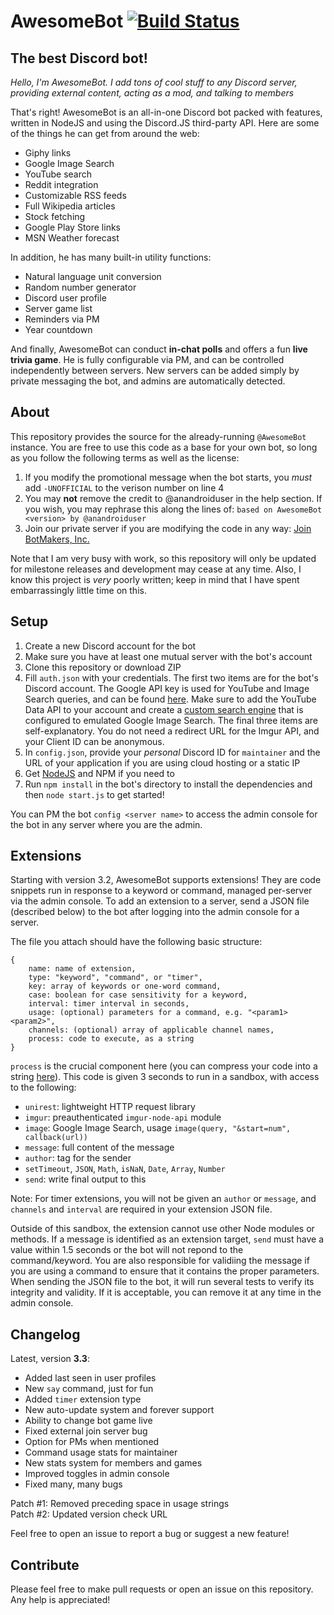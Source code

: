 AwesomeBot [![Build Status](https://travis-ci.org/anandroiduser/AwesomeBot.svg?branch=master)](https://travis-ci.org/anandroiduser/AwesomeBot)
==========

The best Discord bot!
---------------------

*Hello, I'm AwesomeBot. I add tons of cool stuff to any Discord server, providing external content, acting as a mod, and talking to members*

That's right! AwesomeBot is an all-in-one Discord bot packed with features, written in NodeJS and using the Discord.JS third-party API. Here are some of the things he can get from around the web:

 - Giphy links
 - Google Image Search
 - YouTube search
 - Reddit integration
 - Customizable RSS feeds
 - Full Wikipedia articles
 - Stock fetching
 - Google Play Store links
 - MSN Weather forecast
 
In addition, he has many built-in utility functions:

 - Natural language unit conversion
 - Random number generator
 - Discord user profile
 - Server game list
 - Reminders via PM
 - Year countdown

And finally, AwesomeBot can conduct **in-chat polls** and offers a fun **live trivia game**. He is fully configurable via PM, and can be controlled independently between servers. New servers can be added simply by private messaging the bot, and admins are automatically detected.

About
-----

This repository provides the source for the already-running `@AwesomeBot` instance. You are free to use this code as a base for your own bot, so long as you follow the following terms as well as the license:

1. If you modify the promotional message when the bot starts, you *must* add `-UNOFFICIAL` to the verison number on line 4
2. You may **not** remove the credit to @anandroiduser in the help section. If you wish, you may rephrase this along the lines of: `based on AwesomeBot <version> by @anandroiduser`
3. Join our private server if you are modifying the code in any way: [Join BotMakers, Inc.](https://discord.gg/0pRFCTcG2aIY53Jk)

Note that I am very busy with work, so this repository will only be updated for milestone releases and development may cease at any time. Also, I know this project is *very* poorly written; keep in mind that I have spent embarrassingly little time on this.

Setup
-----

1. Create a new Discord account for the bot
2. Make sure you have at least one mutual server with the bot's account
3. Clone this repository or download ZIP
4. Fill `auth.json` with your credentials. The first two items are for the bot's Discord account. The Google API key is used for YouTube and Image Search queries, and can be found [here](https://console.developers.google.com/). Make sure to add the YouTube Data API to your account and create a [custom search engine](https://cse.google.com/cse/create/new) that is configured to emulated Google Image Search. The final three items are self-explanatory. You do not need a redirect URL for the Imgur API, and your Client ID can be anonymous.
5. In `config.json`, provide your *personal* Discord ID for `maintainer` and the URL of your application if you are using cloud hosting or a static IP
6. Get [NodeJS](https://nodejs.org/en/) and NPM if you need to
7. Run `npm install` in the bot's directory to install the dependencies and then `node start.js` to get started!

You can PM the bot `config <server name>` to access the admin console for the bot in any server where you are the admin.

Extensions
----------

Starting with version 3.2, AwesomeBot supports extensions! They are code snippets run in response to a keyword or command, managed per-server via the admin console. To add an extension to a server, send a JSON file (described below) to the bot after logging into the admin console for a server.

The file you attach should have the following basic structure:

```
{
    name: name of extension,
    type: "keyword", "command", or "timer",
    key: array of keywords or one-word command,
    case: boolean for case sensitivity for a keyword, 
    interval: timer interval in seconds,
    usage: (optional) parameters for a command, e.g. "<param1> <param2>",
    channels: (optional) array of applicable channel names,
    process: code to execute, as a string
}
```

`process` is the crucial component here (you can compress your code into a string [here](http://javascriptcompressor.com/)). This code is given 3 seconds to run in a sandbox, with access to the following:

 - `unirest`: lightweight HTTP request library
 - `imgur`: preauthenticated `imgur-node-api` module
 - `image`: Google Image Search, usage `image(query, "&start=num", callback(url))`
 - `message`: full content of the message
 - `author`: tag for the sender
 - `setTimeout`, `JSON`, `Math`, `isNaN`, `Date`, `Array`, `Number`
 - `send`: write final output to this
 
Note: For timer extensions, you will not be given an `author` or `message`, and `channels` and `interval` are required in your extension JSON file.
 
Outside of this sandbox, the extension cannot use other Node modules or methods. If a message is identified as an extension target, `send` must have a value within 1.5 seconds or the bot will not repond to the command/keyword. You are also responsible for validiing the message if you are using a command to ensure that it contains the proper parameters. When sending the JSON file to the bot, it will run several tests to verify its integrity and validity. If it is acceptable, you can remove it at any time in the admin console.

Changelog
---------

Latest, version **3.3**:

 - Added last seen in user profiles
 - New `say` command, just for fun
 - Added `timer` extension type
 - New auto-update system and forever support
 - Ability to change bot game live
 - Fixed external join server bug
 - Option for PMs when mentioned
 - Command usage stats for maintainer
 - New stats system for members and games
 - Improved toggles in admin console
 - Fixed many, many bugs
 
Patch #1: Removed preceding space in usage strings  
Patch #2: Updated version check URL  
 
Feel free to open an issue to report a bug or suggest a new feature!

Contribute
----------

Please feel free to make pull requests or open an issue on this repository. Any help is appreciated!
